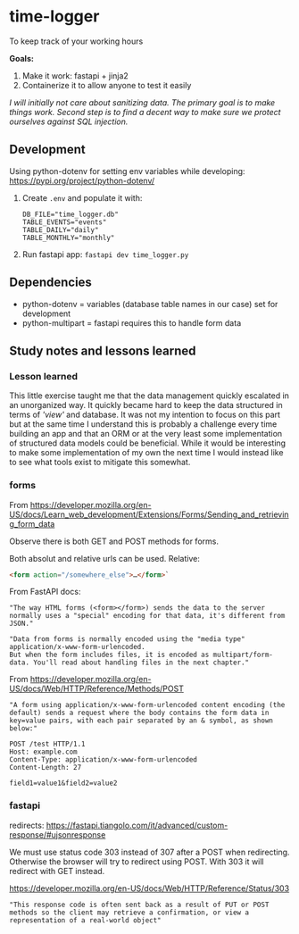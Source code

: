 # time-logger

To keep track of your working hours


**Goals:**

1. Make it work: fastapi + jinja2
2. Containerize it to allow anyone to test it easily


*I will initially not care about sanitizing data. The primary goal is to make things work. Second step is to find a decent way to make sure we protect ourselves against SQL injection.*


## Development

Using python-dotenv for setting env variables while developing: https://pypi.org/project/python-dotenv/

1. Create `.env` and populate it with:
    ~~~shell
    DB_FILE="time_logger.db"
    TABLE_EVENTS="events"
    TABLE_DAILY="daily"
    TABLE_MONTHLY="monthly"
    ~~~
2. Run fastapi app: `fastapi dev time_logger.py`

## Dependencies

* python-dotenv = variables (database table names in our case) set for development
* python-multipart = fastapi requires this to handle form data



## Study notes and lessons learned

### Lesson learned

This little exercise taught me that the data management quickly escalated in an unorganized way. It quickly became hard to keep the data structured in terms of *'view'* and database. It was not my intention to focus on this part but at the same time I understand this is probably a challenge every time building an app and that an ORM or at the very least some implementation of structured data models could be beneficial. While it would be interesting to make some implementation of my own the next time I would instead like to see what tools exist to mitigate this somewhat.


### forms

From https://developer.mozilla.org/en-US/docs/Learn_web_development/Extensions/Forms/Sending_and_retrieving_form_data

Observe there is both GET and POST methods for forms.

Both absolut and relative urls can be used. Relative:
~~~html
<form action="/somewhere_else">…</form>`
~~~ 


From FastAPI docs:

    "The way HTML forms (<form></form>) sends the data to the server normally uses a "special" encoding for that data, it's different from JSON."

    "Data from forms is normally encoded using the "media type" application/x-www-form-urlencoded.
    But when the form includes files, it is encoded as multipart/form-data. You'll read about handling files in the next chapter."


From https://developer.mozilla.org/en-US/docs/Web/HTTP/Reference/Methods/POST

    "A form using application/x-www-form-urlencoded content encoding (the default) sends a request where the body contains the form data in key=value pairs, with each pair separated by an & symbol, as shown below:"

~~~
POST /test HTTP/1.1
Host: example.com
Content-Type: application/x-www-form-urlencoded
Content-Length: 27

field1=value1&field2=value2
~~~

### fastapi

redirects: https://fastapi.tiangolo.com/it/advanced/custom-response/#ujsonresponse

We must use status code 303 instead of 307 after a POST when redirecting. Otherwise the browser will try to redirect using POST. With 303 it will redirect with GET instead.

https://developer.mozilla.org/en-US/docs/Web/HTTP/Reference/Status/303

    "This response code is often sent back as a result of PUT or POST methods so the client may retrieve a confirmation, or view a representation of a real-world object"
